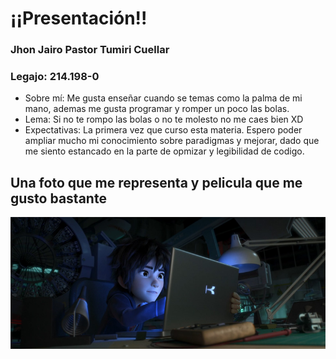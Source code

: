 # ¡¡Presentación!!
### Jhon Jairo Pastor Tumiri Cuellar
### Legajo: 214.198-0

- Sobre mí: Me gusta enseñar cuando se temas como la palma de mi mano, ademas me gusta programar y romper un poco las bolas.
- Lema: Si no te rompo las bolas o no te molesto no me caes bien XD
- Expectativas: La primera vez que curso esta materia. Espero poder ampliar mucho mi conocimiento sobre paradigmas y mejorar, dado que me siento estancado en la parte de opmizar y legibilidad de codigo.

## Una foto que me representa y pelicula que me gusto bastante
![HIRO](hiro.jpg)
